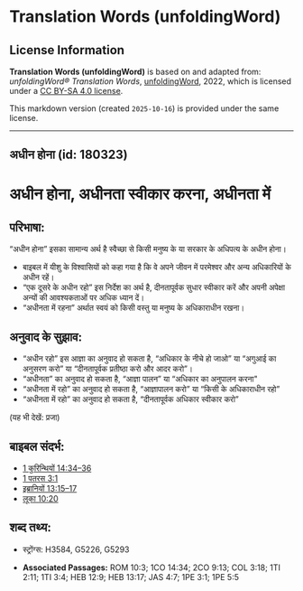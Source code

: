 # Translation Words (unfoldingWord)

## License Information

**Translation Words (unfoldingWord)** is based on and adapted from: _unfoldingWord® Translation Words_, [unfoldingWord](https://unfoldingword.org/utw), 2022, which is licensed under a [CC BY-SA 4.0 license](https://creativecommons.org/licenses/by-sa/4.0/legalcode.en).

This markdown version (created `2025-10-16`) is provided under the same license.



--------------------------------

## अधीन होना (id: 180323)

अधीन होना, अधीनता स्वीकार करना, अधीनता में
==========================================

परिभाषा:
--------

“अधीन होना” इसका सामान्य अर्थ है स्वैच्छा से किसी मनुष्य के या सरकार के अधिपत्य के अधीन होना।

* बाइबल में यीशु के विश्वासियों को कहा गया है कि वे अपने जीवन में परमेश्वर और अन्य अधिकारियों के अधीन रहें।
* “एक दूसरे के अधीन रहो” इस निर्देश का अर्थ है, दीनतापूर्वक सुधार स्वीकार करें और अपनी अपेक्षा अन्यों की आवश्यकताओं पर अधिक ध्यान दें।
* “अधीनता में रहना” अर्थात स्वयं को किसी वस्तु या मनुष्य के अधिकाराधीन रखना।

अनुवाद के सुझाव:
----------------

* “अधीन रहो” इस आज्ञा का अनुवाद हो सकता है, “अधिकार के नीचे हो जाओ” या “अगुआई का अनुसरण करो” या “दीनतापूर्वक प्रतीष्ठा करो और आदर करो”।
* “अधीनता” का अनुवाद हो सकता है, “आज्ञा पालन” या “अधिकार का अनुपालन करना"
* “अधीनता में रहो” का अनुवाद हो सकता है, “आज्ञापालन करो” या “किसी के अधिकाराधीन रहो”
* “अधीनता में रहो” का अनुवाद हो सकता है, “दीनतापूर्वक अधिकार स्वीकार करो”

(यह भी देखें: प्रजा)

बाइबल संदर्भ:
-------------

* [1 कुरिन्थियों 14:34–36](https://ref.ly/1Cor0:0)
* [1 पतरस 3:1](https://ref.ly/1Pet0:0)
* [इब्रानियों 13:15–17](https://ref.ly/Heb13:15-Heb13:17)
* [लूका 10:20](https://ref.ly/Luke10:20)

शब्द तथ्य:
----------

* स्ट्रोंग्स: H3584, G5226, G5293

* **Associated Passages:** ROM 10:3; 1CO 14:34; 2CO 9:13; COL 3:18; 1TI 2:11; 1TI 3:4; HEB 12:9; HEB 13:17; JAS 4:7; 1PE 3:1; 1PE 5:5

